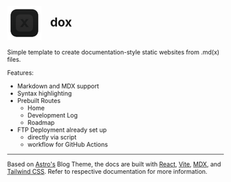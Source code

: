 <h1><img src="./public/favicon.svg" alt="logo" width="80" align="center"/>&nbsp;&nbsp;&nbsp;dox</h1>

Simple template to create documentation-style static websites from .md(x) files.

Features:

- Markdown and MDX support
- Syntax highlighting
- Prebuilt Routes
  - Home
  - Development Log
  - Roadmap
- FTP Deployment already set up
  - directly via script
  - workflow for GitHub Actions

---

Based on [Astro's](https://astro.build/) Blog Theme, the docs are built with [React](https://react.dev/), [Vite](https://vitejs.dev/), [MDX](https://mdxjs.com/), and [Tailwind CSS](https://tailwindcss.com/). Refer to respective documentation for more information.
